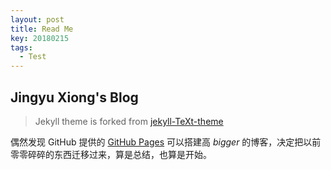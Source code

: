 ```yaml
---
layout: post
title: Read Me
key: 20180215
tags: 
  - Test
---
```


## Jingyu Xiong's Blog
> Jekyll theme is forked from [jekyll-TeXt-theme](https://github.com/kitian616/jekyll-TeXt-theme)

偶然发现 GitHub 提供的 [GitHub Pages](https://pages.github.com/) 可以搭建高 *bigger* 的博客，决定把以前零零碎碎的东西迁移过来，算是总结，也算是开始。 
